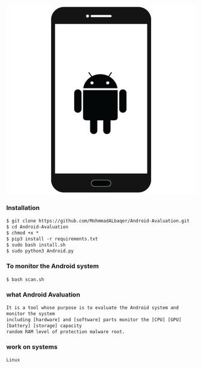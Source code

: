 ![Logo](Android.png)

### Installation

```
$ git clone https://github.com/MohmmadALbaqer/Android-Avaluation.git
$ cd Android-Avaluation
$ chmod +x *
$ pip3 install -r requirements.txt
$ sudo bash install.sh
$ sudo python3 Android.py
```
### To monitor the Android system
```
$ bash scan.sh
```
### what Android Avaluation
```
It is a tool whose purpose is to evaluate the Android system and monitor the system
including [hardware] and [software] parts monitor the [CPU] [GPU] [battery] [storage] capacity
random RAM level of protection malware root.
```

### work on systems

```
Linux
```
